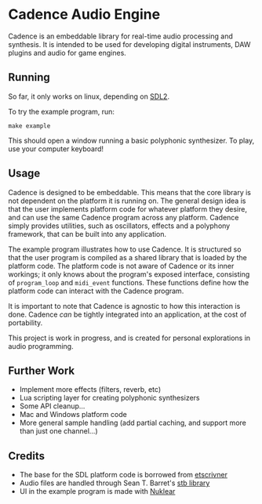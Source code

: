 # Cadence Audio Engine
Cadence is an embeddable library for real-time audio processing and synthesis.
It is intended to be used for developing digital instruments, DAW plugins and audio for game engines.

## Running
So far, it only works on linux, depending on [SDL2](https://www.libsdl.org/).

To try the example program, run:

    make example

This should open a window running a basic polyphonic synthesizer. To play, use your computer keyboard!

## Usage
Cadence is designed to be embeddable. This means that the core library is not dependent on the platform it is running on. The general design idea is that the user implements platform code for whatever platform they desire, and can use the same Cadence program across any platform. Cadence simply provides utilities, such as oscillators, effects and a polyphony framework, that can be built into any application.

The example program illustrates how to use Cadence. It is structured so that the user program is compiled as a shared library that is loaded by the platform code. 
The platform code is not aware of Cadence or its inner workings; it only knows about the program's exposed interface, consisting of ```program_loop``` and ```midi_event``` functions. These functions define how the platform code can interact with the Cadence program.

It is important to note that Cadence is agnostic to how this interaction is done. Cadence *can* be tightly integrated into an application, at the cost of portability. 

This project is work in progress, and is created for personal explorations in audio programming.

## Further Work
 - Implement more effects (filters, reverb, etc)
 - Lua scripting layer for creating polyphonic synthesizers
 - Some API cleanup...
 - Mac and Windows platform code
 - More general sample handling (add partial caching, and support more than just one channel...)

## Credits
* The base for the SDL platform code is borrowed from [etscrivner](https://github.com/etscrivner/sdl_audio_circular_buffer)
* Audio files are handled through Sean T. Barret's [stb library](https://github.com/nothings/stb)
* UI in the example program is made with [Nuklear](https://github.com/Immediate-Mode-UI/Nuklear)
